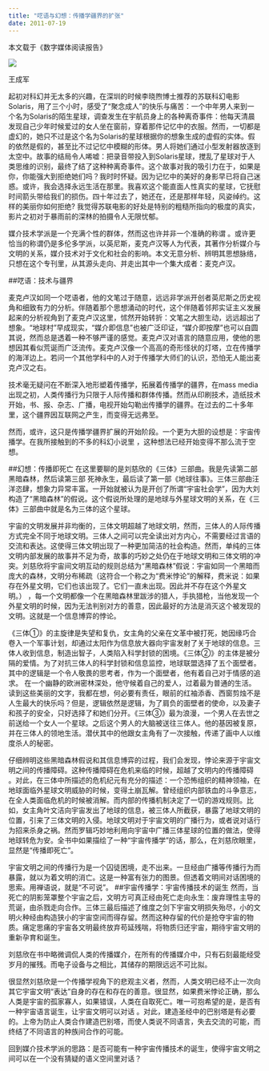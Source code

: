 ```yaml
---
title: "呓语与幻想：传播学疆界的扩张"
date: 2011-07-19
---
```

<!--more-->


本文载于《数字媒体阅读报告》

![](http://upload.wikimedia.org/wikipedia/zh/0/0f/Threebody.jpg)

王成军


起初对科幻并无太多的兴趣，在深圳的时候李晓煦博士推荐的苏联科幻电影Solaris，用了三个小时，感受了“聚念成人”的快乐与痛苦：一个中年男人来到一个名为Solaris的陌生星球，调查发生在宇航员身上的各种离奇事件：他每天清晨发现自己少年时候爱过的女人坐在窗前，穿着那件记忆中的衣服。然而，一切都是虚幻的，她只不过是这个名为Solaris的星球根据你的想象生成的虚假的实体。假的依然是假的，甚至比不过记忆中模糊的形体。男人将她们通过小型发射器放逐到太空中。故事的结局令人唏嘘：把录音带投入到Solaris星球，搅乱了星球对于人类思维的识别，最终了结了这种种离奇事件。这个故事对我的吸引力在于，如果是你，你能强大到拒绝她们吗？我时时怀疑。因为记忆中的美好的身影早已将自己迷惑。或许，我会选择永远生活在那里。我喜欢这个能直面人性真实的星球，它抚慰时间箭头带给我们的损伤。四十年过去了，她还在，还是那样年轻，风姿绰约。这样的美丽你如何拒绝?  我觉得苏联电影的好处是特别的粗糙所指向的极度的真实，影片之初对于暴雨前的深林的拍摄令人无限忧郁。

媒介技术学派是一个充满个性的群体，然而这也许并非一个准确的称谓 。或许更恰当的称谓仍是多伦多学派，以英尼斯，麦克卢汉等人为代表，其著作分析媒介与文明的关系，媒介技术对于文化和社会的影响。本文无意分析、辨明其思想脉络，只想在这个专刊里，从其源头走向、并走出其中一个集大成者：麦克卢汉。

##呓语：技术与疆界

麦克卢汉如同一个呓语者，他的文笔过于随意，远远非学派开创者英尼斯之历史视角和细致有力的分析。伴随着那个思想涌动的时代，这个伴随着邻邦实证主义发展起来的分析视角到了麦克卢汉这里，怵然开始转折：文笔之大胆生动，远远超出了想象。“地球村”早成现实，“媒介即信息”也被广泛印证，“媒介即按摩”也可以自圆其说，然而总是透着一种不够严谨的感觉。麦克卢汉对语言的随意应用，使他的思想因其看似荒诞而广泛流传。麦克卢汉像一个高高的奇形怪状的灯塔，立在传播学的海洋边上。若问一个其他学科中的人对于传播学大师们的认识，恐怕无人能出麦克卢汉之右。

技术毫无疑问在不断深入地形塑着传播学，拓展着传播学的疆界，在mass media出现之初，人类传播行为只限于人际传播和群体传播。然而从印刷技术，造纸技术开始，书、报、杂志、广播，电视开始勾勒出传播学的疆界。在过去的二十多年里，这个疆界因互联网之产生，而变得无远弗至。

然而，或许，这只是传播学疆界扩展的开始阶段。一个更为大胆的设想是：宇宙传播学。在我所接触到的不多的科幻小说里 ，这种想法已经开始变得不那么流于空想。

##幻想：传播即死亡
在这里要聊的是刘慈欣的《三体》三部曲。我是先读第二部黑暗森林，然后读第三部 死神永生，最后读了第一部《地球往事》。三体三部曲汪洋恣肆，想象力异常丰富。一开始就被认为是开创了所谓“宇宙社会学”，因为大刘构造了“黑暗森林”的假说。这个假说所处理的是地球与外星球文明的关系，在《三体》三部曲中就是名为三体的这个星球。

宇宙的文明发展并非均衡的，三体文明超越了地球文明，然而，三体人的人际传播方式完全不同于地球文明。三体人之间可以完全读出对方内心，不需要经过言语的交流和表达。这使得三体文明出现了一种更加简洁的社会构造。然而，单纯的三体文明内部发展的故事并不足为奇，故事的巧妙之处仍在于地球文明和三体文明的冲突。刘慈欣将宇宙间文明互动的规则总结为“黑暗森林”假说：宇宙如同一个黑暗而庞大的森林，文明分布稀疏（这符合一个称之为“费米悖论”的解释，费米说：如果存在外星文明，它们也该出现了。它们一直未出现。因此并不存在这个外星文明。） ，每一个文明都像一个在黑暗森林里跋涉的猎人，手执猎枪，当他发现一个外星文明的时候，因为无法判别对方的善意，因此最好的方法是消灭这个被发现的文明。这就是一个信息博弈的悖论。

《三体①》的主旋律是失望和复仇，女主角的父亲在文革中被打死，她因缘巧合卷入一个军事计划，却通过太阳作为信息放大器向宇宙发射了关于地球的信息。三体人收到信息，制造出智子，人类陷入科学封锁的困境。《三体②》的主体是被分隔的爱情。为了对抗三体人的科学封锁和信息监控，地球联盟选择了五个面壁者。其中的逻辑是一个令人敬畏的思考者，作为一个面壁者，他有着自己对于情感的追求。 在一个幽静的欧洲密林深处，他守候着自己的爱人，过着最为普通的生活。读到这些美丽的文字，我都在想，何必要有责任，眼前的红袖添香、西窗剪烛不是人生最大的快乐吗？但是，逻辑依然是逻辑，为了肩负的面壁者的使命，以及妻子和孩子的安全，只好选择了和她们分开。《三体③》最为浪漫，一个男人在去世之前送给一个女人一个星球。之后这个男人的大脑被送往三体人。他的基因被复原，并在三体人的领地生活。潜伏其中的他跟女主角有了一次接触，传递了画中人以维度杀人的秘密。

仔细辨明这些黑暗森林假说和其信息博弈的过程，我们会发现，悖论来源于宇宙文明之间的传播障碍。这种传播障碍在危机来临的时候，超越了文明内的传播障碍 。对此，在三体中所描述的危机纪元有充分的描述：一个恐怖组织的精神领袖，在地球面临外星球文明威胁的时候，变得土崩瓦解。曾经组织内部铁血的斗争意志，在全人类面临危机的时候被消解。而内部的传播机制决定了一切的游戏规则。比如，女主角叶文洁向宇宙发出了地球的信息，被三体人所截获，暴露了地球文明的位置，引来了三体文明的入侵。地球文明对于宇宙文明的广播行为，或者说对话行为招来杀身之祸。然而罗辑巧妙地利用向宇宙中广播三体星球的位置的做法，使得地球转危为安。全书中如果描绘了一种“宇宙传播学”的话，那么，在刘慈欣眼里，显然是“传播即死亡”。

宇宙文明之间的传播行为是一个囚徒困境，走不出来。一旦经由广播等传播行为而暴露，就以为着文明的消亡。这是一种富有张力的图景。但透着文明间对话困境的思索。用禅语说，就是“不可说”。
##宇宙传播学：宇宙传播技术的诞生
然而，当死亡的阴影笼罩整个宇宙之后，文明方可真正经由死亡走向永生：废弃理性主导的荒诞，由杀戮走向合作。三体三最后描述了维度之剑下宇宙文明损失殆尽，小的文明火种经由构造狭小的宇宙空间而得存留。然而这种存留的代价是抢夺宇宙的物质。痛定思痛的宇宙各文明最终放弃苟延残喘，将物质归还宇宙，期待宇宙文明的重新孕育和诞生。

刘慈欣在书中略微调侃人类的传播媒介，在所有的传播媒介中，只有石刻最能经受岁月的摧残。而电子设备与之相比，其储存的期限远远不可比拟。

很显然刘慈欣是一个传播学视角下的悲观主义者，然而，人类文明已经不止一次向其它宇宙文明“表达”自身的存在和存在的善意。很显然，如果费米悖论正确，那么人类是宇宙的孤家寡人，如果错误，人类在自取死亡。唯一可抱希望的是，是否有一种宇宙语言诞生，让宇宙文明可以对话 。对此，建造圣经中的巴别塔是有必要的。上帝为防止人类合作建造巴别塔，而使人类说不同语言，失去交流的可能，而终结了不同语言的种族间合作的可能。

回到媒介技术学派的思路：是否可能有一种宇宙传播技术的诞生，使得宇宙文明之间可以在一个没有猜疑的语义空间里对话？
